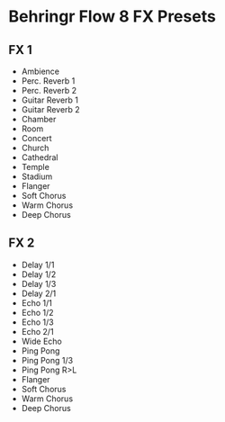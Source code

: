 # Behringr Flow 8 FX Presets

## FX 1

- Ambience
- Perc. Reverb 1
- Perc. Reverb 2
- Guitar Reverb 1
- Guitar Reverb 2
- Chamber
- Room
- Concert
- Church
- Cathedral
- Temple
- Stadium
- Flanger
- Soft Chorus
- Warm Chorus
- Deep Chorus


## FX 2

- Delay 1/1
- Delay 1/2
- Delay 1/3
- Delay 2/1
- Echo 1/1
- Echo 1/2
- Echo 1/3
- Echo 2/1
- Wide Echo
- Ping Pong
- Ping Pong 1/3
- Ping Pong R>L
- Flanger
- Soft Chorus
- Warm Chorus
- Deep Chorus
